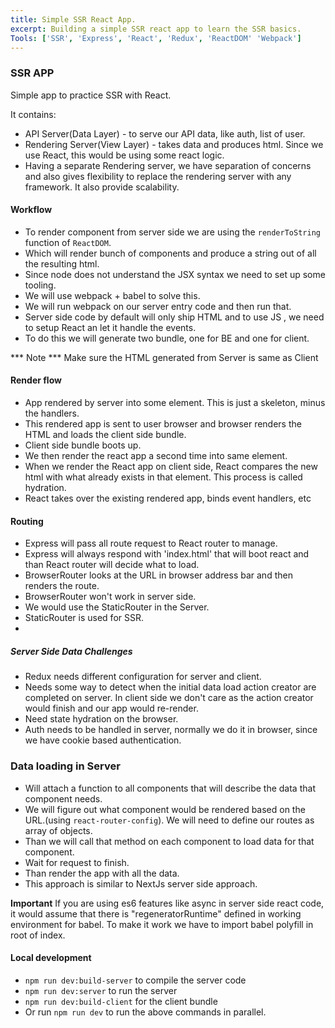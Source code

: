 ```yaml
---
title: Simple SSR React App.
excerpt: Building a simple SSR react app to learn the SSR basics.
Tools: ['SSR', 'Express', 'React', 'Redux', 'ReactDOM' 'Webpack']
---
```


### SSR APP
Simple app to practice SSR with React.

It contains: 
- API Server(Data Layer) - to serve our API data, like auth, list of user.
- Rendering Server(View Layer) - takes data and produces html. Since we use React, this would be using some react logic.
- Having a separate Rendering server, we have separation of concerns and also gives flexibility to replace the rendering server with any framework. It also provide scalability.

#### Workflow
- To render component from server side we are using the `renderToString` function of `ReactDOM`. 
- Which will render bunch of components and produce a string out of all the resulting html.
- Since node does not understand the JSX syntax we need to set up some tooling.
- We will use webpack + babel to solve this.
- We will run webpack on our server entry code and then run that.
- Server side code by default will only ship HTML and to use JS , we need to setup React an let it handle the events.
- To do this we will generate two bundle, one for BE and one for client.

*** Note ***
Make sure the HTML generated from Server is same as Client


#### Render flow
- App rendered by server into some element. This is just a skeleton, minus the handlers.
- This rendered app is sent to user browser and browser renders the HTML and loads the client side bundle.
- Client side bundle boots up.
- We then render the react app a second time into same element.
- When we render the React app on client side, React compares the new html with what already exists in that element. This process is called hydration.
- React takes over the existing rendered app, binds event handlers, etc


#### Routing 
- Express will pass all route request to React router to manage.
- Express will always respond with 'index.html' that will boot react and than React router will decide what to load.
- BrowserRouter looks at the URL in browser address bar and then renders the route. 
- BrowserRouter won't work in server side.
- We would use the StaticRouter in the Server.
- StaticRouter is used for SSR.
- 

##### Server Side Data Challenges
- Redux needs different configuration for server and client.
- Needs some way to detect when the initial data load action creator are completed on server. In client side we don't care as the action creator would finish and our app would re-render.
- Need state hydration on the browser.
- Auth needs to be handled in server, normally we do it in browser, since we have cookie based authentication.

### Data loading in Server
- Will attach a function to all components that will describe the data that component needs.
- We will figure out what component would be rendered based on the URL.(using `react-router-config`). We will need to define our routes as array of objects.
- Than we will call that method on each component to load data for that component.
- Wait for request to finish.
- Than render the app with all the data.
- This approach is similar to NextJs server side approach.

**Important**
If you are using es6 features like async in server side react code, it would assume that there is "regeneratorRuntime" defined in working environment for babel. To make it work we have to import babel polyfill in root of index.  

#### Local development
- `npm run dev:build-server` to compile the server code
- `npm run dev:server` to run the server
- `npm run dev:build-client` for the client bundle
- Or run `npm run dev` to run the above commands in parallel.